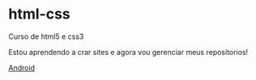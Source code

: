 # html-css
 Curso de html5 e css3

 Estou aprendendo a crar sites e agora vou gerenciar meus repositorios!

 <a href="https://gustavosilveiraguedes.github.io/android/android.html">Android</a>